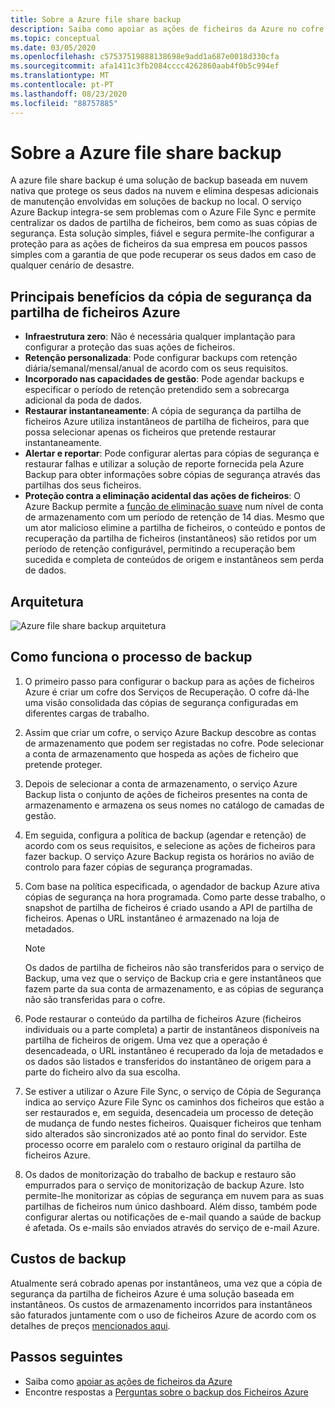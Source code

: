 ```yaml
---
title: Sobre a Azure file share backup
description: Saiba como apoiar as ações de ficheiros da Azure no cofre dos Serviços de Recuperação
ms.topic: conceptual
ms.date: 03/05/2020
ms.openlocfilehash: c57537519888138698e9add1a687e0018d330cfa
ms.sourcegitcommit: afa1411c3fb2084cccc4262860aab4f0b5c994ef
ms.translationtype: MT
ms.contentlocale: pt-PT
ms.lasthandoff: 08/23/2020
ms.locfileid: "88757885"
---
```

# <a name="about-azure-file-share-backup"></a>Sobre a Azure file share backup

A azure file share backup é uma solução de backup baseada em nuvem nativa que protege os seus dados na nuvem e elimina despesas adicionais de manutenção envolvidas em soluções de backup no local. O serviço Azure Backup integra-se sem problemas com o Azure File Sync e permite centralizar os dados de partilha de ficheiros, bem como as suas cópias de segurança. Esta solução simples, fiável e segura permite-lhe configurar a proteção para as ações de ficheiros da sua empresa em poucos passos simples com a garantia de que pode recuperar os seus dados em caso de qualquer cenário de desastre.

## <a name="key-benefits-of-azure-file-share-backup"></a>Principais benefícios da cópia de segurança da partilha de ficheiros Azure

* **Infraestrutura zero**: Não é necessária qualquer implantação para configurar a proteção das suas ações de ficheiros.
* **Retenção personalizada**: Pode configurar backups com retenção diária/semanal/mensal/anual de acordo com os seus requisitos.
* **Incorporado nas capacidades de gestão**: Pode agendar backups e especificar o período de retenção pretendido sem a sobrecarga adicional da poda de dados.
* **Restaurar instantaneamente**: A cópia de segurança da partilha de ficheiros Azure utiliza instantâneos de partilha de ficheiros, para que possa selecionar apenas os ficheiros que pretende restaurar instantaneamente.
* **Alertar e reportar**: Pode configurar alertas para cópias de segurança e restaurar falhas e utilizar a solução de reporte fornecida pela Azure Backup para obter informações sobre cópias de segurança através das partilhas dos seus ficheiros.
* **Proteção contra a eliminação acidental das ações de ficheiros**: O Azure Backup permite a [função de eliminação suave](../storage/files/storage-files-prevent-file-share-deletion.md) num nível de conta de armazenamento com um período de retenção de 14 dias. Mesmo que um ator malicioso elimine a partilha de ficheiros, o conteúdo e pontos de recuperação da partilha de ficheiros (instantâneos) são retidos por um período de retenção configurável, permitindo a recuperação bem sucedida e completa de conteúdos de origem e instantâneos sem perda de dados.

## <a name="architecture"></a>Arquitetura

![Azure file share backup arquitetura](./media/azure-file-share-backup-overview/azure-file-shares-backup-architecture.png)

## <a name="how-the-backup-process-works"></a>Como funciona o processo de backup

1. O primeiro passo para configurar o backup para as ações de ficheiros Azure é criar um cofre dos Serviços de Recuperação. O cofre dá-lhe uma visão consolidada das cópias de segurança configuradas em diferentes cargas de trabalho.

2. Assim que criar um cofre, o serviço Azure Backup descobre as contas de armazenamento que podem ser registadas no cofre. Pode selecionar a conta de armazenamento que hospeda as ações de ficheiro que pretende proteger.

3. Depois de selecionar a conta de armazenamento, o serviço Azure Backup lista o conjunto de ações de ficheiros presentes na conta de armazenamento e armazena os seus nomes no catálogo de camadas de gestão.

4. Em seguida, configura a política de backup (agendar e retenção) de acordo com os seus requisitos, e selecione as ações de ficheiros para fazer backup. O serviço Azure Backup regista os horários no avião de controlo para fazer cópias de segurança programadas.

5. Com base na política especificada, o agendador de backup Azure ativa cópias de segurança na hora programada. Como parte desse trabalho, o snapshot de partilha de ficheiros é criado usando a API de partilha de ficheiros. Apenas o URL instantâneo é armazenado na loja de metadados.

    >[!NOTE]
    >Os dados de partilha de ficheiros não são transferidos para o serviço de Backup, uma vez que o serviço de Backup cria e gere instantâneos que fazem parte da sua conta de armazenamento, e as cópias de segurança não são transferidas para o cofre.

6. Pode restaurar o conteúdo da partilha de ficheiros Azure (ficheiros individuais ou a parte completa) a partir de instantâneos disponíveis na partilha de ficheiros de origem. Uma vez que a operação é desencadeada, o URL instantâneo é recuperado da loja de metadados e os dados são listados e transferidos do instantâneo de origem para a parte do ficheiro alvo da sua escolha.

7. Se estiver a utilizar o Azure File Sync, o serviço de Cópia de Segurança indica ao serviço Azure File Sync os caminhos dos ficheiros que estão a ser restaurados e, em seguida, desencadeia um processo de deteção de mudança de fundo nestes ficheiros. Quaisquer ficheiros que tenham sido alterados são sincronizados até ao ponto final do servidor. Este processo ocorre em paralelo com o restauro original da partilha de ficheiros Azure.

8. Os dados de monitorização do trabalho de backup e restauro são empurrados para o serviço de monitorização de backup Azure. Isto permite-lhe monitorizar as cópias de segurança em nuvem para as suas partilhas de ficheiros num único dashboard. Além disso, também pode configurar alertas ou notificações de e-mail quando a saúde de backup é afetada. Os e-mails são enviados através do serviço de e-mail Azure.

## <a name="backup-costs"></a>Custos de backup

Atualmente será cobrado apenas por instantâneos, uma vez que a cópia de segurança da partilha de ficheiros Azure é uma solução baseada em instantâneos. Os custos de armazenamento incorridos para instantâneos são faturados juntamente com o uso de ficheiros Azure de acordo com os detalhes de preços [mencionados aqui](https://azure.microsoft.com/pricing/details/storage/files/).

## <a name="next-steps"></a>Passos seguintes

* Saiba como [apoiar as ações de ficheiros da Azure](backup-afs.md)
* Encontre respostas a [Perguntas sobre o backup dos Ficheiros Azure](backup-azure-files-faq.md)

